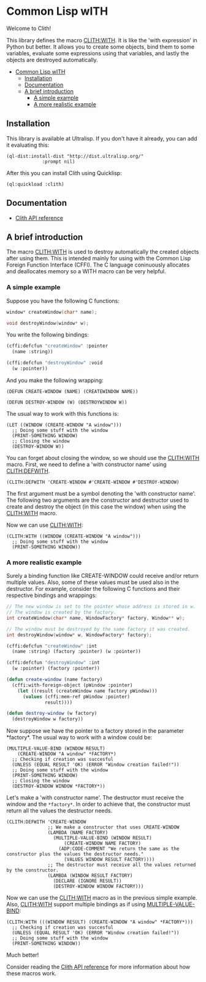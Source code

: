 <h1 id="header:ADP:HEADERTAG0">Common Lisp wITH</h1>

Welcome to Clith\!

This library defines the macro <a href="/docs/api.md#function:CLITH:WITH">CLITH:WITH</a>\. It is like the \'with expression\' in Python but better\. It allows you to create some objects\, bind them to some variables\, evaluate some expressions using that variables\, and lastly the objects are destroyed automatically\.

* <a href="/README.md#header:ADP:HEADERTAG0">Common Lisp wITH</a>
  * <a href="/README.md#header:ADP:HEADERTAG1">Installation</a>
  * <a href="/README.md#header:ADP:HEADERTAG2">Documentation</a>
  * <a href="/README.md#header:ADP:HEADERTAG3">A brief introduction</a>
    * <a href="/README.md#header:ADP:HEADERTAG4">A simple example</a>
    * <a href="/README.md#header:ADP:HEADERTAG5">A more realistic example</a>

<h2 id="header:ADP:HEADERTAG1">Installation</h2>

This library is available at Ultralisp\. If you don\'t have it already\, you can add it evaluating this\:

`````Lisp
(ql-dist:install-dist "http://dist.ultralisp.org/"
			 :prompt nil)
`````

After this you can install Clith using Quicklisp\:

`````Lisp
(ql:quickload :clith)
`````

<h2 id="header:ADP:HEADERTAG2">Documentation</h2>

* <a href="/docs/api.md#header:CLITH:API-REFERENCE-HEADER">Clith API reference</a>

<h2 id="header:ADP:HEADERTAG3">A brief introduction</h2>

The macro <a href="/docs/api.md#function:CLITH:WITH">CLITH:WITH</a> is used to destroy automatically the created objects after using them\. This is intended mainly for using with the Common Lisp Foreign Function Interface \(CFFI\)\. The C language coninuously allocates and deallocates memory so a WITH macro can be very helpful\.

<h3 id="header:ADP:HEADERTAG4">A simple example</h3>

Suppose you have the following C functions\:

`````C
window* createWindow(char* name);

void destroyWindow(window* w);
`````

You write the following bindings\:

`````CommonLisp
(cffi:defcfun "createWindow" :pointer
  (name :string))

(cffi:defcfun "destroyWindow" :void
  (w :pointer))
`````

And you make the following wrapping\:

`````Lisp
(DEFUN CREATE-WINDOW (NAME) (CREATEWINDOW NAME))

(DEFUN DESTROY-WINDOW (W) (DESTROYWINDOW W))
`````

The usual way to work with this functions is\:

`````Lisp
(LET ((WINDOW (CREATE-WINDOW "A window")))
  ;; Doing some stuff with the window
  (PRINT-SOMETHING WINDOW)
  ;; Closing the window
  (DESTROY-WINDOW W))
`````

You can forget about closing the window\, so we should use the <a href="/docs/api.md#function:CLITH:WITH">CLITH:WITH</a> macro\. First\, we need to define a \'with constructor name\' using <a href="/docs/api.md#function:CLITH:DEFWITH">CLITH:DEFWITH</a>\.

`````Lisp
(CLITH:DEFWITH 'CREATE-WINDOW #'CREATE-WINDOW #'DESTROY-WINDOW)
`````

The first argument must be a symbol denoting the \'with constructor name\'\. The following two arguments are the constructor and destructor used to create and destroy the object \(in this case the window\) when using the <a href="/docs/api.md#function:CLITH:WITH">CLITH:WITH</a> macro\.

Now we can use <a href="/docs/api.md#function:CLITH:WITH">CLITH:WITH</a>\:

`````Lisp
(CLITH:WITH ((WINDOW (CREATE-WINDOW "A window")))
  ;; Doing some stuff with the window
  (PRINT-SOMETHING WINDOW))
`````

<h3 id="header:ADP:HEADERTAG5">A more realistic example</h3>

Surely a binding function like CREATE\-WINDOW could receive and\/or return multiple values\. Also\, some of these values must be used also in the destructor\. For example\, consider the following C functions and their respective bindings and wrappings\:

`````C
// The new window is set to the pointer whose address is stored in w.
// The window is created by the factory.
int createWindow(char* name, WindowFactory* factory, Window** w);

// The window must be destroyed by the same factory it was created.
int destroyWindow(window* w, WindowFactory* factory);
`````

`````CommonLisp
(cffi:defcfun "createWindow" :int
  (name :string) (factory :pointer) (w :pointer))

(cffi:defcfun "destroyWindow" :int
  (w :pointer) (factory :pointer))
`````

`````CommonLisp
(defun create-window (name factory)
  (cffi:with-foreign-object (pWindow :pointer)
    (let ((result (createWindow name factory pWindow)))
      (values (cffi:mem-ref pWindow :pointer)
              result))))

(defun destroy-window (w factory)
  (destroyWindow w factory))
`````

Now suppose we have the pointer to a factory stored in the parameter \*factory\*\. The usual way to work with a window could be\:

`````Lisp
(MULTIPLE-VALUE-BIND (WINDOW RESULT)
    (CREATE-WINDOW "A window" *FACTORY*)
  ;; Checking if creation was succesful
  (UNLESS (EQUAL RESULT 'OK) (ERROR "Window creation failed!"))
  ;; Doing some stuff with the window
  (PRINT-SOMETHING WINDOW)
  ;; Closing the window
  (DESTROY-WINDOW WINDOW *FACTORY*))
`````

Let\'s make a \'with constructor name\'\. The destructor must receive the window and the ``` *factory* ```\. In order to achieve that\, the constructor must return all the values the destructor needs\.

`````Lisp
(CLITH:DEFWITH 'CREATE-WINDOW
               ;; We make a constructor that uses CREATE-WINDOW
               (LAMBDA (NAME FACTORY)
                 (MULTIPLE-VALUE-BIND (WINDOW RESULT)
                     (CREATE-WINDOW NAME FACTORY)
                   (ADP:CODE-COMMENT "We return the same as the constructor plus the values the destructor needs."
                     (VALUES WINDOW RESULT FACTORY))))
               ;; The destructor must receive all the values returned by the constructor.
               (LAMBDA (WINDOW RESULT FACTORY)
                 (DECLARE (IGNORE RESULT))
                 (DESTROY-WINDOW WINDOW FACTORY)))
`````

Now we can use the <a href="/docs/api.md#function:CLITH:WITH">CLITH:WITH</a> macro as in the previous simple example\. Also\, <a href="/docs/api.md#function:CLITH:WITH">CLITH:WITH</a> support multiple bindings as if using [MULTIPLE\-VALUE\-BIND](http://www.lispworks.com/reference/HyperSpec/Body/m_multip.htm)\:

`````Lisp
(CLITH:WITH (((WINDOW RESULT) (CREATE-WINDOW "A window" *FACTORY*)))
  ;; Checking if creation was succesful
  (UNLESS (EQUAL RESULT 'OK) (ERROR "Window creation failed!"))
  ;; Doing some stuff with the window
  (PRINT-SOMETHING WINDOW))
`````

Much better\!

Consider reading the <a href="/docs/api.md#header:CLITH:API-REFERENCE-HEADER">Clith API reference</a> for more information about how these macros work\.

